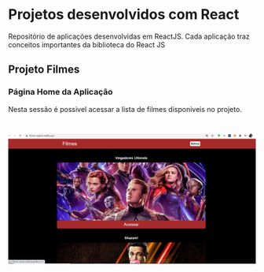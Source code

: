 # Projetos desenvolvidos com React

Repositório de aplicações desenvolvidas em ReactJS. Cada aplicação traz conceitos importantes da biblioteca do React JS


## Projeto Filmes


### Página Home da Aplicação
<p>Nesta sessão é possivel acessar a lista de filmes disponiveis no projeto.</p>
<h1 align="center">
    <img alt="Filmes" title="Filmes" src="filmes/.github/filmes-home.png" />
</h1>
